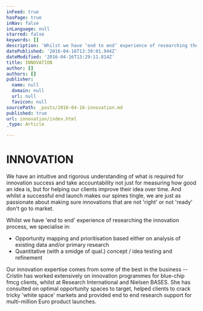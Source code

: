 ```yaml
---
inFeed: true
hasPage: true
inNav: false
inLanguage: null
starred: false
keywords: []
description: 'Whilst we have ‘end to end’ experience of researching the innovation process, we specialise in:'
datePublished: '2016-04-16T13:39:01.944Z'
dateModified: '2016-04-16T13:29:11.814Z'
title: INNOVATION
author: []
authors: []
publisher:
  name: null
  domain: null
  url: null
  favicon: null
sourcePath: _posts/2016-04-16-innovation.md
published: true
url: innovation/index.html
_type: Article

---
```

# INNOVATION

We have an intuitive and rigorous understanding of what is required for innovation success and take accountability not just for measuring how good an idea is, but for helping our clients improve their idea over time.  And whilst a successful end launch makes our spines tingle, we are just as passionate about making sure innovations that are not 'right' or not 'ready' don't go to market.

Whilst we have 'end to end' experience of researching the innovation process, we specialise in:

* Opportunity mapping and prioritisation based either on analysis of existing data and/or primary research
* Quantitative (with a smidge of qual.) concept / idea testing and refinement​

Our innovation expertise comes from some of the best in the business -- Cristín has worked extensively on innovation programmes for blue-chip fmcg clients, whilst at Research International and Nielsen BASES.  She has consulted on optimal opportunity spaces to target, helped clients to crack tricky 'white space' markets and provided end to end research support for multi-million Euro product launches.